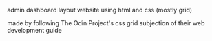 admin dashboard layout website using html and css (mostly grid)

made by following The Odin Project's css grid subjection of their
web development guide

